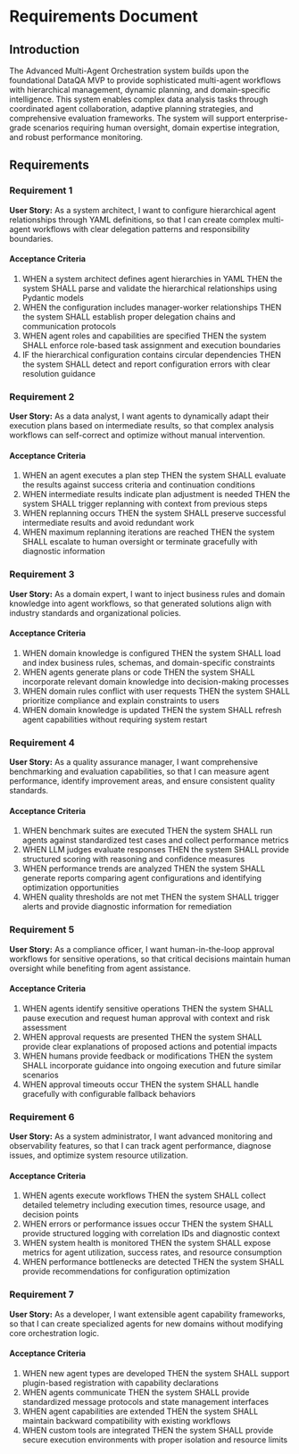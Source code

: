 # Requirements Document

## Introduction

The Advanced Multi-Agent Orchestration system builds upon the foundational DataQA MVP to provide sophisticated multi-agent workflows with hierarchical management, dynamic planning, and domain-specific intelligence. This system enables complex data analysis tasks through coordinated agent collaboration, adaptive planning strategies, and comprehensive evaluation frameworks. The system will support enterprise-grade scenarios requiring human oversight, domain expertise integration, and robust performance monitoring.

## Requirements

### Requirement 1

**User Story:** As a system architect, I want to configure hierarchical agent relationships through YAML definitions, so that I can create complex multi-agent workflows with clear delegation patterns and responsibility boundaries.

#### Acceptance Criteria

1. WHEN a system architect defines agent hierarchies in YAML THEN the system SHALL parse and validate the hierarchical relationships using Pydantic models
2. WHEN the configuration includes manager-worker relationships THEN the system SHALL establish proper delegation chains and communication protocols
3. WHEN agent roles and capabilities are specified THEN the system SHALL enforce role-based task assignment and execution boundaries
4. IF the hierarchical configuration contains circular dependencies THEN the system SHALL detect and report configuration errors with clear resolution guidance

### Requirement 2

**User Story:** As a data analyst, I want agents to dynamically adapt their execution plans based on intermediate results, so that complex analysis workflows can self-correct and optimize without manual intervention.

#### Acceptance Criteria

1. WHEN an agent executes a plan step THEN the system SHALL evaluate the results against success criteria and continuation conditions
2. WHEN intermediate results indicate plan adjustment is needed THEN the system SHALL trigger replanning with context from previous steps
3. WHEN replanning occurs THEN the system SHALL preserve successful intermediate results and avoid redundant work
4. WHEN maximum replanning iterations are reached THEN the system SHALL escalate to human oversight or terminate gracefully with diagnostic information

### Requirement 3

**User Story:** As a domain expert, I want to inject business rules and domain knowledge into agent workflows, so that generated solutions align with industry standards and organizational policies.

#### Acceptance Criteria

1. WHEN domain knowledge is configured THEN the system SHALL load and index business rules, schemas, and domain-specific constraints
2. WHEN agents generate plans or code THEN the system SHALL incorporate relevant domain knowledge into decision-making processes
3. WHEN domain rules conflict with user requests THEN the system SHALL prioritize compliance and explain constraints to users
4. WHEN domain knowledge is updated THEN the system SHALL refresh agent capabilities without requiring system restart

### Requirement 4

**User Story:** As a quality assurance manager, I want comprehensive benchmarking and evaluation capabilities, so that I can measure agent performance, identify improvement areas, and ensure consistent quality standards.

#### Acceptance Criteria

1. WHEN benchmark suites are executed THEN the system SHALL run agents against standardized test cases and collect performance metrics
2. WHEN LLM judges evaluate responses THEN the system SHALL provide structured scoring with reasoning and confidence measures
3. WHEN performance trends are analyzed THEN the system SHALL generate reports comparing agent configurations and identifying optimization opportunities
4. WHEN quality thresholds are not met THEN the system SHALL trigger alerts and provide diagnostic information for remediation

### Requirement 5

**User Story:** As a compliance officer, I want human-in-the-loop approval workflows for sensitive operations, so that critical decisions maintain human oversight while benefiting from agent assistance.

#### Acceptance Criteria

1. WHEN agents identify sensitive operations THEN the system SHALL pause execution and request human approval with context and risk assessment
2. WHEN approval requests are presented THEN the system SHALL provide clear explanations of proposed actions and potential impacts
3. WHEN humans provide feedback or modifications THEN the system SHALL incorporate guidance into ongoing execution and future similar scenarios
4. WHEN approval timeouts occur THEN the system SHALL handle gracefully with configurable fallback behaviors

### Requirement 6

**User Story:** As a system administrator, I want advanced monitoring and observability features, so that I can track agent performance, diagnose issues, and optimize system resource utilization.

#### Acceptance Criteria

1. WHEN agents execute workflows THEN the system SHALL collect detailed telemetry including execution times, resource usage, and decision points
2. WHEN errors or performance issues occur THEN the system SHALL provide structured logging with correlation IDs and diagnostic context
3. WHEN system health is monitored THEN the system SHALL expose metrics for agent utilization, success rates, and resource consumption
4. WHEN performance bottlenecks are detected THEN the system SHALL provide recommendations for configuration optimization

### Requirement 7

**User Story:** As a developer, I want extensible agent capability frameworks, so that I can create specialized agents for new domains without modifying core orchestration logic.

#### Acceptance Criteria

1. WHEN new agent types are developed THEN the system SHALL support plugin-based registration with capability declarations
2. WHEN agents communicate THEN the system SHALL provide standardized message protocols and state management interfaces
3. WHEN agent capabilities are extended THEN the system SHALL maintain backward compatibility with existing workflows
4. WHEN custom tools are integrated THEN the system SHALL provide secure execution environments with proper isolation and resource limits
